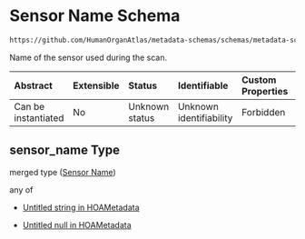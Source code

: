 # Sensor Name Schema

```txt
https://github.com/HumanOrganAtlas/metadata-schemas/schemas/metadata-schemas.json#/$defs/PublicScanMetadata/properties/sensor_name
```

Name of the sensor used during the scan.

| Abstract            | Extensible | Status         | Identifiable            | Custom Properties | Additional Properties | Access Restrictions | Defined In                                                                   |
| :------------------ | :--------- | :------------- | :---------------------- | :---------------- | :-------------------- | :------------------ | :--------------------------------------------------------------------------- |
| Can be instantiated | No         | Unknown status | Unknown identifiability | Forbidden         | Allowed               | none                | [metadata-schema.json\*](../out/metadata-schema.json "open original schema") |

## sensor\_name Type

merged type ([Sensor Name](metadata-schema-defs-publicscanmetadata-properties-sensor-name.md))

any of

* [Untitled string in HOAMetadata](metadata-schema-defs-publicscanmetadata-properties-sensor-name-anyof-0.md "check type definition")

* [Untitled null in HOAMetadata](metadata-schema-defs-publicscanmetadata-properties-sensor-name-anyof-1.md "check type definition")
